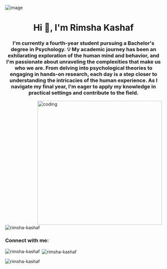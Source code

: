 ![image](https://github.com/RimshaKashaf1/Rimsha-Kashaf/assets/151843453/42dd4165-6cf8-4c64-a6ce-e9c8cb35706a)

<h1 align="center">Hi 👋, I'm Rimsha Kashaf</h1>
<h3 align="center">I'm currently a fourth-year student pursuing a Bachelor's degree in Psychology. 💡 My academic journey has been an exhilarating exploration of the human mind and behavior, and I'm passionate about unraveling the complexities that make us who we are. From delving into psychological theories to engaging in hands-on research, each day is a step closer to understanding the intricacies of the human experience. As I navigate my final year, I'm eager to apply my knowledge in practical settings and contribute to the field.</h3>
<img align="right" alt="coding" width="400" src="https://cdn.dribbble.com/users/330915/screenshots/3587000/10_coding_dribbble.gif">

<p align="left"> <img src="https://komarev.com/ghpvc/?username=rimsha-kashaf&label=Profile%20views&color=0e75b6&style=flat" alt="rimsha-kashaf" /> </p>

<h3 align="left">Connect with me:</h3>
<p align="left">
</p>

<p><img align="left" src="https://github-readme-stats.vercel.app/api/top-langs?username=rimsha-kashaf&show_icons=true&locale=en&layout=compact" alt="rimsha-kashaf" /></p>

<p>&nbsp;<img align="center" src="https://github-readme-stats.vercel.app/api?username=rimsha-kashaf&show_icons=true&locale=en" alt="rimsha-kashaf" /></p>

<p><img align="center" src="https://github-readme-streak-stats.herokuapp.com/?user=rimsha-kashaf&" alt="rimsha-kashaf" /></p>
